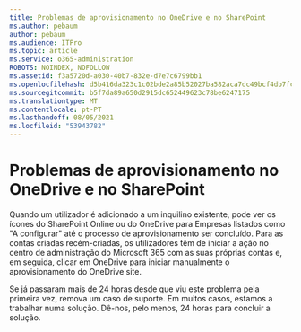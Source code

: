 ```yaml
---
title: Problemas de aprovisionamento no OneDrive e no SharePoint
ms.author: pebaum
author: pebaum
ms.audience: ITPro
ms.topic: article
ms.service: o365-administration
ROBOTS: NOINDEX, NOFOLLOW
ms.assetid: f3a5720d-a030-40b7-832e-d7e7c6799bb1
ms.openlocfilehash: d5b416da323c1c02bde2a85b52027ba582aca7dc49bcf4db7fcede5100d0ed7a
ms.sourcegitcommit: b5f7da89a650d2915dc652449623c78be6247175
ms.translationtype: MT
ms.contentlocale: pt-PT
ms.lasthandoff: 08/05/2021
ms.locfileid: "53943782"
---
```

# <a name="provisioning-issues-in-onedrive-and-sharepoint"></a>Problemas de aprovisionamento no OneDrive e no SharePoint

Quando um utilizador é adicionado a um inquilino existente, pode ver os ícones do SharePoint Online ou do OneDrive para Empresas listados como "A configurar" até o processo de aprovisionamento ser concluído. Para as contas criadas recém-criadas, os utilizadores têm de iniciar a ação no centro de administração do Microsoft 365 com as suas próprias contas e, em seguida, clicar em OneDrive para iniciar manualmente o aprovisionamento do OneDrive site.
  
Se já passaram mais de 24 horas desde que viu este problema pela primeira vez, remova um caso de suporte. Em muitos casos, estamos a trabalhar numa solução. Dê-nos, pelo menos, 24 horas para concluir a solução.
  